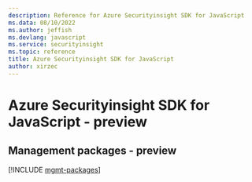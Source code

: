 ```yaml
---
description: Reference for Azure Securityinsight SDK for JavaScript
ms.data: 08/10/2022
ms.author: jeffish
ms.devlang: javascript
ms.service: securityinsight
ms.topic: reference
title: Azure Securityinsight SDK for JavaScript
author: xirzec
---
```

# Azure Securityinsight SDK for JavaScript - preview

## Management packages - preview
[!INCLUDE [mgmt-packages](securityinsight-mgmt-index.md)]